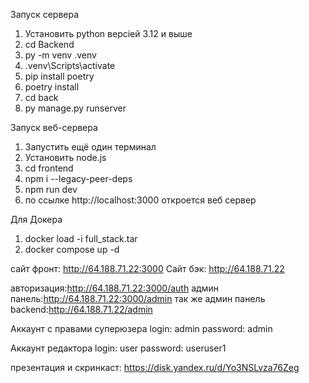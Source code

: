 Запуск сервера
1. Установить python версіей 3.12 и выше
2. cd Backend
3. py -m venv .venv
4. .venv\Scripts\activate
5. pip install poetry
6. poetry install
7. cd back
8. py manage.py runserver

Запуск веб-сервера
1. Запустить ещё один терминал
2. Установить node.js
3. cd frontend
4. npm i --legacy-peer-deps
5. npm run dev
6. по ссылке http://localhost:3000 откроется веб сервер  

Для Докера
1. docker load -i full_stack.tar
2. docker compose up -d


сайт фронт: http://64.188.71.22:3000
Сайт бэк: http://64.188.71.22

авторизация:http://64.188.71.22:3000/auth
админ панель:http://64.188.71.22:3000/admin
так же админ панель backend:http://64.188.71.22/admin

Аккаунт с правами суперюзера
login: admin
password: admin

Аккаунт редактора
login: user
password: useruser1


презентация и скринкаст: https://disk.yandex.ru/d/Yo3NSLvza76Zeg